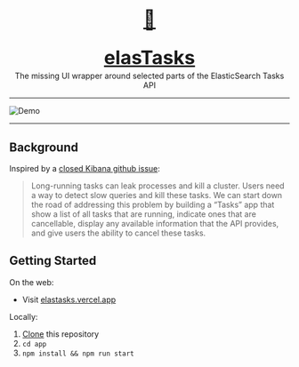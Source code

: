 <p align="center" style="text-align: center">
  <a href="https://elastasks.vercel.app/" style="text-align: center">
    <h3 align="center" style="font-weight: bold; text-align: center; font-size: 34px; margin-bottom: -20px">🔦</h3>
    <h3 align="center" style="font-weight: bold; text-align: center; font-size: 34px; margin-bottom: -10px">elasTasks</h3>
  </a>
  <p align="center">The missing UI wrapper around selected parts of the ElasticSearch Tasks API</p>
</p>

---

![Demo](https://i.ibb.co/XDdGLPx/download-2.png)

---

## Background

Inspired by a [closed Kibana github issue](https://github.com/elastic/kibana/issues/42621):

> Long-running tasks can leak processes and kill a cluster. Users need a way to detect slow queries and kill these tasks. We can start down the road of addressing this problem by building a “Tasks” app that show a list of all tasks that are running, indicate ones that are cancellable, display any available information that the API provides, and give users the ability to cancel these tasks.

## Getting Started

On the web:

- Visit [elastasks.vercel.app](https://elastasks.vercel.app/)

Locally:

1. [Clone](https://docs.github.com/en/github/creating-cloning-and-archiving-repositories/cloning-a-repository-from-github) this repository
2. `cd app`
3. `npm install && npm run start`
